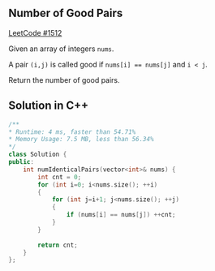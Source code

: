 ## Number of Good Pairs
[LeetCode #1512](https://leetcode.com/problems/number-of-good-pairs/)

Given an array of integers `nums`.

A pair `(i,j)` is called good if `nums[i] == nums[j]` and `i < j`.

Return the number of good pairs.

## Solution in C++

```cpp
/**
* Runtime: 4 ms, faster than 54.71%
* Memory Usage: 7.5 MB, less than 56.34%
*/
class Solution {
public:
    int numIdenticalPairs(vector<int>& nums) {
        int cnt = 0;
        for (int i=0; i<nums.size(); ++i)
        {
            for (int j=i+1; j<nums.size(); ++j)
            {
                if (nums[i] == nums[j]) ++cnt;
            }
        }
        
        return cnt;
    }
};
```